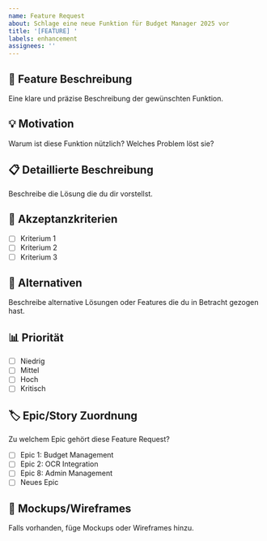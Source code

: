 ```yaml
---
name: Feature Request
about: Schlage eine neue Funktion für Budget Manager 2025 vor
title: '[FEATURE] '
labels: enhancement
assignees: ''
---
```


## 🚀 Feature Beschreibung
Eine klare und präzise Beschreibung der gewünschten Funktion.

## 💡 Motivation
Warum ist diese Funktion nützlich? Welches Problem löst sie?

## 📋 Detaillierte Beschreibung
Beschreibe die Lösung die du dir vorstellst.

## 🎯 Akzeptanzkriterien
- [ ] Kriterium 1
- [ ] Kriterium 2
- [ ] Kriterium 3

## 🔄 Alternativen
Beschreibe alternative Lösungen oder Features die du in Betracht gezogen hast.

## 📊 Priorität
- [ ] Niedrig
- [ ] Mittel
- [ ] Hoch
- [ ] Kritisch

## 🏷️ Epic/Story Zuordnung
Zu welchem Epic gehört diese Feature Request?
- [ ] Epic 1: Budget Management
- [ ] Epic 2: OCR Integration
- [ ] Epic 8: Admin Management
- [ ] Neues Epic

## 📸 Mockups/Wireframes
Falls vorhanden, füge Mockups oder Wireframes hinzu.
